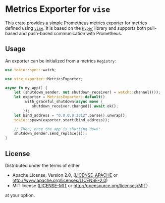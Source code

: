 # Metrics Exporter for `vise`

This crate provides a simple [Prometheus] metrics exporter for metrics defined
using [`vise`]. It is based on the [`hyper`] library and supports both pull-based
and push-based communication with Prometheus.

## Usage

An exporter can be initialized from a metrics `Registry`:

```rust
use tokio::sync::watch;

use vise_exporter::MetricsExporter;

async fn my_app() {
    let (shutdown_sender, mut shutdown_receiver) = watch::channel(());
    let exporter = MetricsExporter::default()
        .with_graceful_shutdown(async move {
            shutdown_receiver.changed().await.ok();
        });
    let bind_address = "0.0.0.0:3312".parse().unwrap();
    tokio::spawn(exporter.start(bind_address));

    // Then, once the app is shutting down:
    shutdown_sender.send_replace(());
}
```

## License

Distributed under the terms of either

- Apache License, Version 2.0, ([LICENSE-APACHE](LICENSE-APACHE) or http://www.apache.org/licenses/LICENSE-2.0)
- MIT license ([LICENSE-MIT](LICENSE-MIT) or http://opensource.org/licenses/MIT)

at your option.

[prometheus]: https://prometheus.io/docs/introduction/overview/
<!-- FIXME: replace with `crates.io` link -->
[`vise`]: ../vise
[`hyper`]: https://crates.io/crates/hyper
